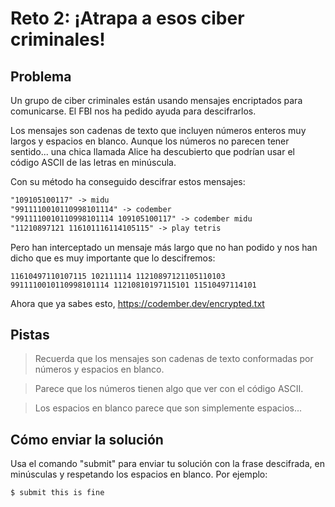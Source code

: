 # Reto 2: ¡Atrapa a esos ciber criminales!

## Problema

Un grupo de ciber criminales están usando mensajes encriptados para comunicarse. El FBI nos ha pedido ayuda para descifrarlos.

Los mensajes son cadenas de texto que incluyen números enteros muy largos y espacios en blanco. Aunque los números no parecen tener sentido... una chica llamada Alice ha descubierto que podrían usar el código ASCII de las letras en minúscula.

Con su método ha conseguido descifrar estos mensajes:

```txt
"109105100117" -> midu
"9911110010110998101114" -> codember
"9911110010110998101114 109105100117" -> codember midu
"11210897121 116101116114105115" -> play tetris
```

Pero han interceptado un mensaje más largo que no han podido y nos han dicho que es muy importante que lo descifremos:

```hash
11610497110107115 102111114 11210897121105110103 9911110010110998101114 11210810197115101 11510497114101
```

Ahora que ya sabes esto, https://codember.dev/encrypted.txt

## Pistas

 > Recuerda que los mensajes son cadenas de texto conformadas por números y espacios en blanco.
 
 >Parece que los números tienen algo que ver con el código ASCII.
 
 >Los espacios en blanco parece que son simplemente espacios...

## Cómo enviar la solución

Usa el comando "submit" para enviar tu solución con la frase descifrada, en minúsculas y respetando los espacios en blanco. Por ejemplo:

```bash
$ submit this is fine
```
